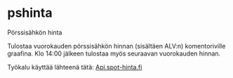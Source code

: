 # pshinta
Pörssisähkön hinta

Tulostaa vuorokauden pörssisähkön hinnan (sisältäen ALV:n) komentoriville graafina. Klo 14:00 jälkeen tulostaa myös seuraavan vuorokauden hinnan.

Työkalu käyttää lähteenä tätä: [Api.spot-hinta.fi](https://spot-hinta.fi)
